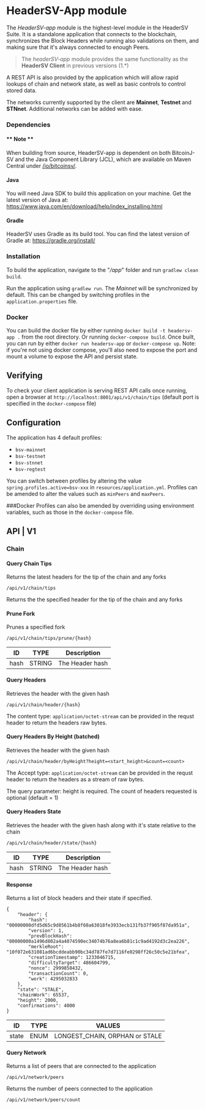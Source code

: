 # HeaderSV-App module

The *HeaderSV-app* module is the highest-level module in the HeaderSV Suite. It is a standalone application that 
connects to the blockchain, synchronizes the Block Headers while running also validations on them, and making sure that it's 
always connected to enough Peers.

> The *headerSV-app* module provides the same functionality as the **HeaderSV Client** in previous versions (1.*)

A REST API is also provided by the application which will allow rapid lookups of chain and network state, as well as basic controls to control stored data.

The networks currently supported by the client are **Mainnet**, **Testnet** and **STNnet**. Additional networks can be added with ease.

### Dependencies
#### ** Note **
When building from source, HeaderSV-app is dependent on both BitcoinJ-SV and the Java Component Library (JCL), which are available on Maven Central under [/io/bitcoinsv/](https://repo.maven.apache.org/maven2/io/bitcoinsv/).

#### Java
You will need Java SDK to build this application on your machine. Get the latest version of Java at:
https://www.java.com/en/download/help/index_installing.html

#### Gradle

HeaderSV uses Gradle as its build tool. You can find the latest version of Gradle at:
https://gradle.org/install/

### Installation
To build the application, navigate to the "*/app*" folder and run `gradlew clean build`.

Run the application using `gradlew run`. The *Mainnet* will be synchronized by default. This can be changed by switching profiles in the ```application.properties``` file.

### Docker
You can build the docker file by either running `docker build -t headersv-app .` from the root directory. Or running `docker-compose build`. Once built, you can run by either
`docker run headersv-app` or `docker-compose up`. Note: if you're not using docker compose, you'll also need to expose the port and mount a volume to expose the API and persist state.

## Verifying
To check your client application is serving REST API calls once running, open a browser at `http://localhost:8001/api/v1/chain/tips` (default port is specified in the `docker-compose` file)

## Configuration
The application has 4 default profiles:

- `bsv-mainnet`
- `bsv-testnet`
- `bsv-stnnet`
- `bsv-regtest`

You can switch between profiles by altering the value `spring.profiles.active=bsv-xxx` in `resources/application.yml`. Profiles can be amended to
alter the values such as `minPeers` and `maxPeers`.

###Docker
Profiles  can also be amended by overriding using environment variables, such as those in the `docker-compose` file.

## API | V1

### Chain

#### Query Chain Tips
Returns the latest headers for the tip of the chain and any forks
```
/api/v1/chain/tips
```
Returns the the specified header for the tip of the chain and any forks

#### Prune Fork
Prunes a specified fork
```
/api/v1/chain/tips/prune/{hash}
```

ID | TYPE | Description |
---|------|-------------|
hash | STRING | The Header hash

#### Query Headers
Retrieves the header with the given hash
```
/api/v1/chain/header/{hash}
```
The content type: ```application/octet-stream``` can be provided in the requst header to return the headers raw bytes.

#### Query Headers By Height (batched)
Retrieves the header with the given hash
```
/api/v1/chain/header/byHeight?height=<start_height>&count=<count>
```
The Accept type: ```application/octet-stream``` can be provided in the requst header to return the headers as a
stream of raw bytes.

The query parameter: height is required. The count of headers requested is optional (default = 1)

#### Query Headers State
Retrieves the header with the given hash along with it's state relative to the chain
```
/api/v1/chain/header/state/{hash}
```

ID | TYPE | Description |
---|------|-------------|
hash | STRING | The Header hash

#### Response
Returns a list of block headers and their state if specified.
```
{
    "header": {
        "hash": "00000000dfd5d65c9d8561b4b8f60a63018fe3933ecb131fb37f905f87da951a",
        "version": 1,
        "prevBlockHash": "00000000a1496d802a4a4074590ec34074b76a8ea6b81c1c9ad4192d3c2ea226",
        "merkleRoot": "10f072e631081ad6bcddeabb90bc34d787fe7d7116fe0298ff26c50c5e21bfea",
        "creationTimestamp": 1233046715,
        "difficultyTarget": 486604799,
        "nonce": 2999858432,
        "transactionCount": 0,
        "work": 4295032833
    },
    "state": "STALE",
    "chainWork": 65537,
    "height": 2000,
    "confirmations": 4000
}
```

ID | TYPE | VALUES |
---|------|-------------|
state | ENUM | LONGEST_CHAIN, ORPHAN or STALE

#### Query Network
Returns a list of peers that are connected to the application
```
/api/v1/network/peers
```
Returns the number of peers connected to the application
```
/api/v1/network/peers/count
```
